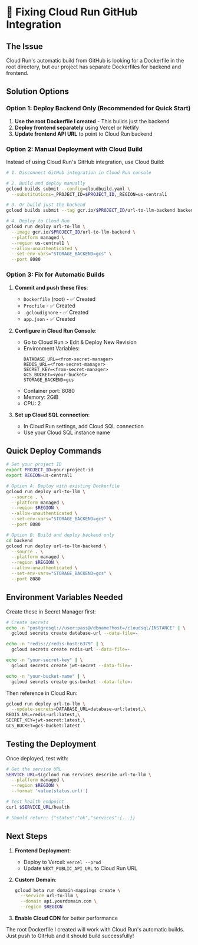 # 🔧 Fixing Cloud Run GitHub Integration

## The Issue
Cloud Run's automatic build from GitHub is looking for a Dockerfile in the root directory, but our project has separate Dockerfiles for backend and frontend.

## Solution Options

### Option 1: Deploy Backend Only (Recommended for Quick Start)

1. **Use the root Dockerfile I created** - This builds just the backend
2. **Deploy frontend separately** using Vercel or Netlify
3. **Update frontend API URL** to point to Cloud Run backend

### Option 2: Manual Deployment with Cloud Build

Instead of using Cloud Run's GitHub integration, use Cloud Build:

```bash
# 1. Disconnect GitHub integration in Cloud Run console

# 2. Build and deploy manually
gcloud builds submit --config=cloudbuild.yaml \
  --substitutions=_PROJECT_ID=$PROJECT_ID,_REGION=us-central1

# 3. Or build just the backend
gcloud builds submit --tag gcr.io/$PROJECT_ID/url-to-llm-backend backend/

# 4. Deploy to Cloud Run
gcloud run deploy url-to-llm \
  --image gcr.io/$PROJECT_ID/url-to-llm-backend \
  --platform managed \
  --region us-central1 \
  --allow-unauthenticated \
  --set-env-vars="STORAGE_BACKEND=gcs" \
  --port 8080
```

### Option 3: Fix for Automatic Builds

1. **Commit and push these files**:
   - `Dockerfile` (root) - ✅ Created
   - `Procfile` - ✅ Created  
   - `.gcloudignore` - ✅ Created
   - `app.json` - ✅ Created

2. **Configure in Cloud Run Console**:
   - Go to Cloud Run > Edit & Deploy New Revision
   - Environment Variables:
     ```
     DATABASE_URL=<from-secret-manager>
     REDIS_URL=<from-secret-manager>
     SECRET_KEY=<from-secret-manager>
     GCS_BUCKET=<your-bucket>
     STORAGE_BACKEND=gcs
     ```
   - Container port: 8080
   - Memory: 2GiB
   - CPU: 2

3. **Set up Cloud SQL connection**:
   - In Cloud Run settings, add Cloud SQL connection
   - Use your Cloud SQL instance name

## Quick Deploy Commands

```bash
# Set your project ID
export PROJECT_ID=your-project-id
export REGION=us-central1

# Option A: Deploy with existing Dockerfile
gcloud run deploy url-to-llm \
  --source . \
  --platform managed \
  --region $REGION \
  --allow-unauthenticated \
  --set-env-vars="STORAGE_BACKEND=gcs" \
  --port 8080

# Option B: Build and deploy backend only
cd backend
gcloud run deploy url-to-llm-backend \
  --source . \
  --platform managed \
  --region $REGION \
  --allow-unauthenticated \
  --set-env-vars="STORAGE_BACKEND=gcs" \
  --port 8080
```

## Environment Variables Needed

Create these in Secret Manager first:

```bash
# Create secrets
echo -n "postgresql://user:pass@/dbname?host=/cloudsql/INSTANCE" | \
  gcloud secrets create database-url --data-file=-

echo -n "redis://redis-host:6379" | \
  gcloud secrets create redis-url --data-file=-

echo -n "your-secret-key" | \
  gcloud secrets create jwt-secret --data-file=-

echo -n "your-bucket-name" | \
  gcloud secrets create gcs-bucket --data-file=-
```

Then reference in Cloud Run:
```bash
gcloud run deploy url-to-llm \
  --update-secrets=DATABASE_URL=database-url:latest,\
REDIS_URL=redis-url:latest,\
SECRET_KEY=jwt-secret:latest,\
GCS_BUCKET=gcs-bucket:latest
```

## Testing the Deployment

Once deployed, test with:

```bash
# Get the service URL
SERVICE_URL=$(gcloud run services describe url-to-llm \
  --platform managed \
  --region $REGION \
  --format 'value(status.url)')

# Test health endpoint
curl $SERVICE_URL/health

# Should return: {"status":"ok","services":{...}}
```

## Next Steps

1. **Frontend Deployment**:
   - Deploy to Vercel: `vercel --prod`
   - Update `NEXT_PUBLIC_API_URL` to Cloud Run URL

2. **Custom Domain**:
   ```bash
   gcloud beta run domain-mappings create \
     --service url-to-llm \
     --domain api.yourdomain.com \
     --region $REGION
   ```

3. **Enable Cloud CDN** for better performance

The root Dockerfile I created will work with Cloud Run's automatic builds. Just push to GitHub and it should build successfully!
